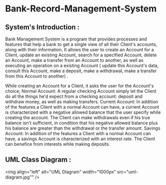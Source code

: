 # Bank-Record-Management-System
## System's Introduction :
Bank Management System is a program that provides processes and features that help a bank to get a single view of all their Client's accounts, along with their information, It allows the user to create an Account for a Client, update an existing Account, search for a specified Account, delete an Account, make a transfer from an Account to another, as well as executing an operation on a existing Account ( update this Account's data, consult this Account, make a deposit, make a withdrawal, make a transfer from this Account to another) .

While creating an Account for a Client, it asks the user for the Account's choice;
Normal Account: A regular checking Account simply let the Client do all the things he'd expect from a checking account: deposit and withdraw money, as well as making transfers. 
Current Account: In addition of the features a Client with a normal Account can have, a current Account is characterized with a negative allowed balance that the user specify while creating the account. The Client can make withdrawals even if his true balance isn't sufficient, in condition that his negative allowed balance plus his balance are greater than the withdrawal or the transfer amount.
Savings Account: In addition of the features a Client with a normal Account can have, a savings Account is characterized with an interest rate. The Client can benefice from interests while making deposits.
 
## UML Class Diagram :

<img align="left" alt="UML Diagram" width="1000px" src="uml-diagram.jpg"" />
